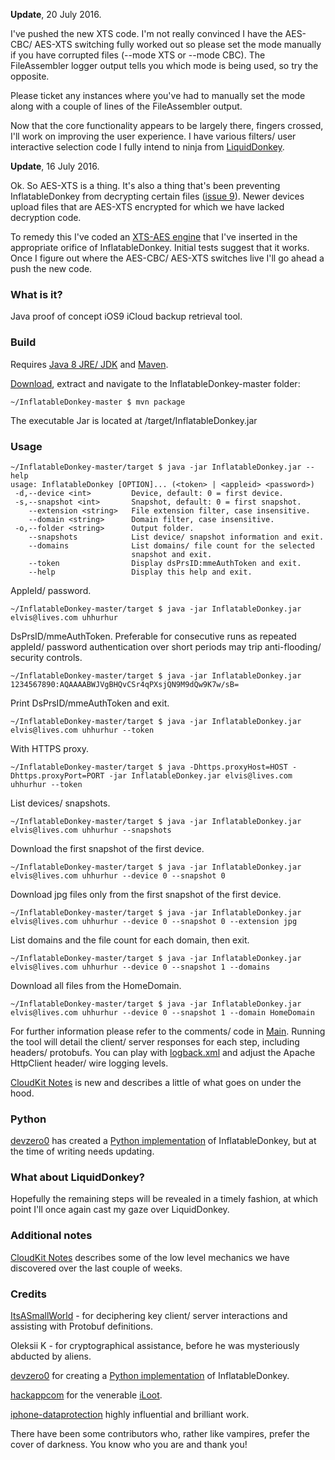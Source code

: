 **Update**, 20 July 2016. 

I've pushed the new XTS code. I'm not really convinced I have the AES-CBC/ AES-XTS switching fully worked out so please set the mode manually if you have corrupted files (--mode XTS or --mode CBC). The FileAssembler logger output tells you which mode is being used, so try the opposite. 

Please ticket any instances where you've had to manually set the mode along with a couple of lines of the FileAssembler output.

Now that the core functionality appears to be largely there, fingers crossed, I'll work on improving the user experience. I have various filters/ user interactive selection code I fully intend to ninja from [LiquidDonkey](https://github.com/horrorho/LiquidDonkey).


**Update**, 16 July 2016. 

Ok. So AES-XTS is a thing. It's also a thing that's been preventing InflatableDonkey from decrypting certain files ([issue 9](https://github.com/horrorho/InflatableDonkey/issues/9)). Newer devices upload files that are AES-XTS encrypted for which we have lacked decryption code.

To remedy this I've coded an [XTS-AES engine](https://github.com/horrorho/Java-XTS-AES) that I've inserted in the appropriate orifice of InflatableDonkey. Initial tests suggest that it works. Once I figure out where the AES-CBC/ AES-XTS switches live I'll go ahead a push the new code.


### What is it?
Java proof of concept iOS9 iCloud backup retrieval tool.

### Build
Requires [Java 8 JRE/ JDK](http://www.oracle.com/technetwork/java/javase/downloads/index.html) and [Maven](https://maven.apache.org).

[Download](https://github.com/horrorho/InflatableDonkey/archive/master.zip), extract and navigate to the InflatableDonkey-master folder:

```
~/InflatableDonkey-master $ mvn package
```
The executable Jar is located at /target/InflatableDonkey.jar

### Usage
```
~/InflatableDonkey-master/target $ java -jar InflatableDonkey.jar --help
usage: InflatableDonkey [OPTION]... (<token> | <appleid> <password>)
 -d,--device <int>         Device, default: 0 = first device.
 -s,--snapshot <int>       Snapshot, default: 0 = first snapshot.
    --extension <string>   File extension filter, case insensitive.
    --domain <string>      Domain filter, case insensitive.
 -o,--folder <string>      Output folder.
    --snapshots            List device/ snapshot information and exit.
    --domains              List domains/ file count for the selected
                           snapshot and exit.
    --token                Display dsPrsID:mmeAuthToken and exit.
    --help                 Display this help and exit.
```

AppleId/ password.
```
~/InflatableDonkey-master/target $ java -jar InflatableDonkey.jar elvis@lives.com uhhurhur
```

DsPrsID/mmeAuthToken. Preferable for consecutive runs as repeated appleId/ password authentication over short periods may trip anti-flooding/ security controls.
```
~/InflatableDonkey-master/target $ java -jar InflatableDonkey.jar 1234567890:AQAAAABWJVgBHQvCSr4qPXsjQN9M9dQw9K7w/sB=
```

Print DsPrsID/mmeAuthToken and exit.
```
~/InflatableDonkey-master/target $ java -jar InflatableDonkey.jar elvis@lives.com uhhurhur --token
```

With HTTPS proxy.
```
~/InflatableDonkey-master/target $ java -Dhttps.proxyHost=HOST -Dhttps.proxyPort=PORT -jar InflatableDonkey.jar elvis@lives.com uhhurhur --token
```

List devices/ snapshots.
```
~/InflatableDonkey-master/target $ java -jar InflatableDonkey.jar elvis@lives.com uhhurhur --snapshots
```

Download the first snapshot of the first device.
```
~/InflatableDonkey-master/target $ java -jar InflatableDonkey.jar elvis@lives.com uhhurhur --device 0 --snapshot 0
```

Download jpg files only from the first snapshot of the first device.
```
~/InflatableDonkey-master/target $ java -jar InflatableDonkey.jar elvis@lives.com uhhurhur --device 0 --snapshot 0 --extension jpg
```

List domains and the file count for each domain, then exit.
```
~/InflatableDonkey-master/target $ java -jar InflatableDonkey.jar elvis@lives.com uhhurhur --device 0 --snapshot 1 --domains
```

Download all files from the HomeDomain.
```
~/InflatableDonkey-master/target $ java -jar InflatableDonkey.jar elvis@lives.com uhhurhur --device 0 --snapshot 1 --domain HomeDomain
```


For further information please refer to the comments/ code in [Main](https://github.com/horrorho/InflatableDonkey/blob/master/src/main/java/com/github/horrorho/inflatabledonkey/Main.java). Running the tool will detail the client/ server responses for each step, including headers/ protobufs. You can play with [logback.xml](https://github.com/horrorho/InflatableDonkey/blob/master/src/main/resources/logback.xml) and adjust the Apache HttpClient header/ wire logging levels.

[CloudKit Notes](https://github.com/horrorho/InflatableDonkey/blob/master/CloudKit.md) is new and describes a little of what goes on under the hood.

### Python
[devzero0](https://github.com/devzero0) has created a [Python implementation](https://github.com/devzero0/iOS9_iCloud_POC) of InflatableDonkey, but at the time of writing needs updating.

### What about LiquidDonkey?
Hopefully the remaining steps will be revealed in a timely fashion, at which point I'll once again cast my gaze over LiquidDonkey.

### Additional notes
[CloudKit Notes](https://github.com/horrorho/InflatableDonkey/blob/master/CloudKit.md) describes some of the low level mechanics we have discovered over the last couple of weeks.

### Credits
[ItsASmallWorld](https://github.com/ItsASmallWorld) - for deciphering key client/ server interactions and assisting with Protobuf definitions.

Oleksii K - for cryptographical assistance, before he was mysteriously abducted by aliens.

[devzero0](https://github.com/devzero0) for creating a [Python implementation](https://github.com/devzero0/iOS9_iCloud_POC) of InflatableDonkey.

[hackappcom](https://github.com/hackappcom) for the venerable [iLoot](https://github.com/hackappcom/iloot).

[iphone-dataprotection](https://code.google.com/p/iphone-dataprotection/) highly influential and brilliant work.

There have been some contributors who, rather like vampires, prefer the cover of darkness. You know who you are and thank you!
